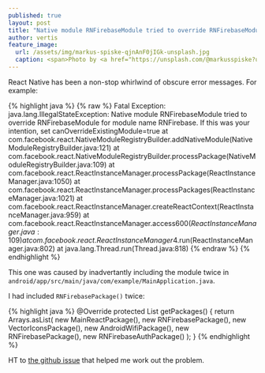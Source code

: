 ```yaml
---
published: true
layout: post
title: "Native module RNFirebaseModule tried to override RNFirebaseModule for module name RNFirebase"
author: vertis
feature_image:
  url: /assets/img/markus-spiske-qjnAnF0jIGk-unsplash.jpg
  caption: <span>Photo by <a href="https://unsplash.com/@markusspiske?utm_source=unsplash&amp;utm_medium=referral&amp;utm_content=creditCopyText">Markus Spiske</a> on <a href="https://unsplash.com/s/photos/programming?utm_source=unsplash&amp;utm_medium=referral&amp;utm_content=creditCopyText">Unsplash</a></span>
---
```


React Native has been a non-stop whirlwind of obscure error messages. For example:

{% highlight java %}
{% raw %}
Fatal Exception: java.lang.IllegalStateException: Native module RNFirebaseModule tried to override RNFirebaseModule for module name RNFirebase. If this was your intention, set canOverrideExistingModule=true
at com.facebook.react.NativeModuleRegistryBuilder.addNativeModule(NativeModuleRegistryBuilder.java:121)
at com.facebook.react.NativeModuleRegistryBuilder.processPackage(NativeModuleRegistryBuilder.java:109)
at com.facebook.react.ReactInstanceManager.processPackage(ReactInstanceManager.java:1050)
at com.facebook.react.ReactInstanceManager.processPackages(ReactInstanceManager.java:1021)
at com.facebook.react.ReactInstanceManager.createReactContext(ReactInstanceManager.java:959)
at com.facebook.react.ReactInstanceManager.access$600(ReactInstanceManager.java:109)
       at com.facebook.react.ReactInstanceManager$4.run(ReactInstanceManager.java:802)
at java.lang.Thread.run(Thread.java:818)
{% endraw %}
{% endhighlight %}

This one was caused by inadvertantly including the module twice in `android/app/src/main/java/com/example/MainApplication.java`.

I had included `RNFirebasePackage()` twice:

{% highlight java %}
@Override
protected List<ReactPackage> getPackages() {
  return Arrays.<ReactPackage>asList(
    new MainReactPackage(),
    new RNFirebasePackage(),
    new VectorIconsPackage(),
    new AndroidWifiPackage(),
    new RNFirebasePackage(),
    new RNFirebaseAuthPackage()
  );
}
{% endhighlight %}

HT to [the github issue](https://github.com/rebeccahughes/react-native-device-info/issues/243) that helped me work out the problem.
